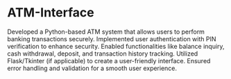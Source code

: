 # ATM-Interface
Developed a Python-based ATM system that allows users to perform banking transactions securely.
Implemented user authentication with PIN verification to enhance security.
Enabled functionalities like balance inquiry, cash withdrawal, deposit, and transaction history tracking.
Utilized Flask/Tkinter (if applicable) to create a user-friendly interface.
Ensured error handling and validation for a smooth user experience.
